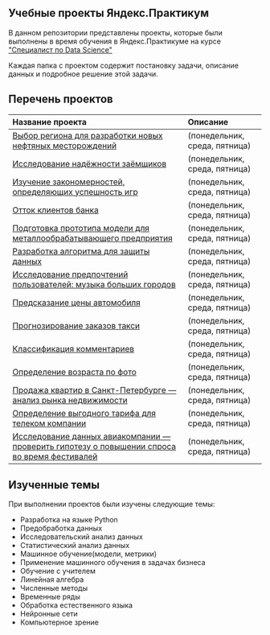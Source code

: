 ## Учебные проекты Яндекс.Практикум 
В данном репозитории представлены проекты, которые были выполнены в время обучения в Яндекс.Практикуме на курсе ["Специалист по Data Science"](https://practicum.yandex.ru/data-scientist/)

Каждая папка с проектом содержит постановку задачи, описание данных и подробное решение этой задачи.

## Перечень проектов
| Название проекта | Описание |
| :---------------------- | :---------------------- |
| [Выбор региона для разработки новых нефтяных месторождений](big_cities_music) | (понедельник, среда, пятница)|
| [Исследование надёжности заёмщиков](big_cities_music) | (понедельник, среда, пятница)|
| [Изучение закономерностей, определяющих успешность игр](big_cities_music) | (понедельник, среда, пятница)|
| [Отток клиентов банка](big_cities_music) | (понедельник, среда, пятница)|
| [Подготовка прототипа модели для металлообрабатывающего предприятия](big_cities_music) | (понедельник, среда, пятница)|
| [Разработка алгоритма для защиты данных](big_cities_music) | (понедельник, среда, пятница)|
| [Исследование предпочтений пользователей: музыка больших городов](big_cities_music) | (понедельник, среда, пятница)|
| [Предсказание цены автомобиля](big_cities_music) | (понедельник, среда, пятница)|
| [Прогнозирование заказов такси](big_cities_music) | (понедельник, среда, пятница)|
| [Классификация комментариев](big_cities_music) |(понедельник, среда, пятница)|
| [Определение возраста по фото](big_cities_music) | (понедельник, среда, пятница)|
| [Продажа квартир в Санкт-Петербурге — анализ рынка недвижимости](big_cities_music) | (понедельник, среда, пятница)|
| [Определение выгодного тарифа для телеком компании](big_cities_music) |(понедельник, среда, пятница)|
| [Исследование данных авиакомпании — проверить гипотезу о повышении спроса во время фестивалей](big_cities_music) | (понедельник, среда, пятница)|

## Изученные темы

При выполнении проектов были изучены следующие темы:
* Разработка на языке Python
* Предобработка данных
* Исследовательский анализ данных
* Статистический анализ данных
* Машинное обучение(модели, метрики)
* Применение машинного обучения в задачах бизнеса
* Обучение с учителем
* Линейная алгебра
* Численные методы
* Временные ряды
* Обработка естественного языка
* Нейронные сети
* Компьютерное зрение
